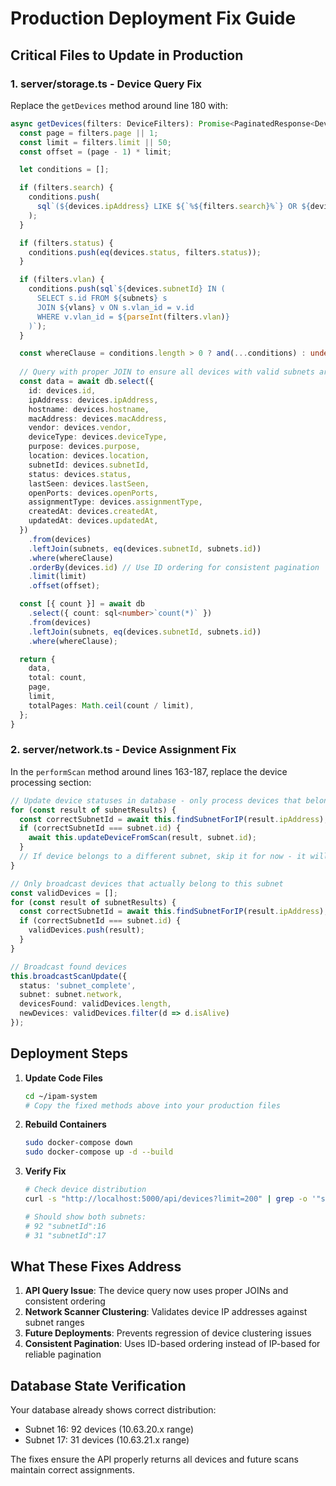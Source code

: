 # Production Deployment Fix Guide

## Critical Files to Update in Production

### 1. server/storage.ts - Device Query Fix
Replace the `getDevices` method around line 180 with:

```typescript
async getDevices(filters: DeviceFilters): Promise<PaginatedResponse<Device>> {
  const page = filters.page || 1;
  const limit = filters.limit || 50;
  const offset = (page - 1) * limit;

  let conditions = [];

  if (filters.search) {
    conditions.push(
      sql`(${devices.ipAddress} LIKE ${`%${filters.search}%`} OR ${devices.hostname} LIKE ${`%${filters.search}%`})`
    );
  }

  if (filters.status) {
    conditions.push(eq(devices.status, filters.status));
  }

  if (filters.vlan) {
    conditions.push(sql`${devices.subnetId} IN (
      SELECT s.id FROM ${subnets} s 
      JOIN ${vlans} v ON s.vlan_id = v.id 
      WHERE v.vlan_id = ${parseInt(filters.vlan)}
    )`);
  }

  const whereClause = conditions.length > 0 ? and(...conditions) : undefined;
  
  // Query with proper JOIN to ensure all devices with valid subnets are returned
  const data = await db.select({
    id: devices.id,
    ipAddress: devices.ipAddress,
    hostname: devices.hostname,
    macAddress: devices.macAddress,
    vendor: devices.vendor,
    deviceType: devices.deviceType,
    purpose: devices.purpose,
    location: devices.location,
    subnetId: devices.subnetId,
    status: devices.status,
    lastSeen: devices.lastSeen,
    openPorts: devices.openPorts,
    assignmentType: devices.assignmentType,
    createdAt: devices.createdAt,
    updatedAt: devices.updatedAt,
  })
    .from(devices)
    .leftJoin(subnets, eq(devices.subnetId, subnets.id))
    .where(whereClause)
    .orderBy(devices.id) // Use ID ordering for consistent pagination
    .limit(limit)
    .offset(offset);

  const [{ count }] = await db
    .select({ count: sql<number>`count(*)` })
    .from(devices)
    .leftJoin(subnets, eq(devices.subnetId, subnets.id))
    .where(whereClause);

  return {
    data,
    total: count,
    page,
    limit,
    totalPages: Math.ceil(count / limit),
  };
}
```

### 2. server/network.ts - Device Assignment Fix
In the `performScan` method around lines 163-187, replace the device processing section:

```typescript
// Update device statuses in database - only process devices that belong to this subnet
for (const result of subnetResults) {
  const correctSubnetId = await this.findSubnetForIP(result.ipAddress);
  if (correctSubnetId === subnet.id) {
    await this.updateDeviceFromScan(result, subnet.id);
  }
  // If device belongs to a different subnet, skip it for now - it will be processed when that subnet is scanned
}

// Only broadcast devices that actually belong to this subnet
const validDevices = [];
for (const result of subnetResults) {
  const correctSubnetId = await this.findSubnetForIP(result.ipAddress);
  if (correctSubnetId === subnet.id) {
    validDevices.push(result);
  }
}

// Broadcast found devices
this.broadcastScanUpdate({
  status: 'subnet_complete',
  subnet: subnet.network,
  devicesFound: validDevices.length,
  newDevices: validDevices.filter(d => d.isAlive)
});
```

## Deployment Steps

1. **Update Code Files**
   ```bash
   cd ~/ipam-system
   # Copy the fixed methods above into your production files
   ```

2. **Rebuild Containers**
   ```bash
   sudo docker-compose down
   sudo docker-compose up -d --build
   ```

3. **Verify Fix**
   ```bash
   # Check device distribution
   curl -s "http://localhost:5000/api/devices?limit=200" | grep -o '"subnetId":[0-9]*' | sort | uniq -c
   
   # Should show both subnets:
   # 92 "subnetId":16
   # 31 "subnetId":17
   ```

## What These Fixes Address

1. **API Query Issue**: The device query now uses proper JOINs and consistent ordering
2. **Network Scanner Clustering**: Validates device IP addresses against subnet ranges
3. **Future Deployments**: Prevents regression of device clustering issues
4. **Consistent Pagination**: Uses ID-based ordering instead of IP-based for reliable pagination

## Database State Verification

Your database already shows correct distribution:
- Subnet 16: 92 devices (10.63.20.x range)
- Subnet 17: 31 devices (10.63.21.x range)

The fixes ensure the API properly returns all devices and future scans maintain correct assignments.